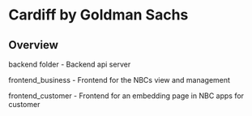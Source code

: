 # Cardiff by Goldman Sachs


## Overview
backend folder - Backend api server

frontend_business - Frontend for the NBCs view and management

frontend_customer - Frontend for an embedding page in NBC apps for customer
